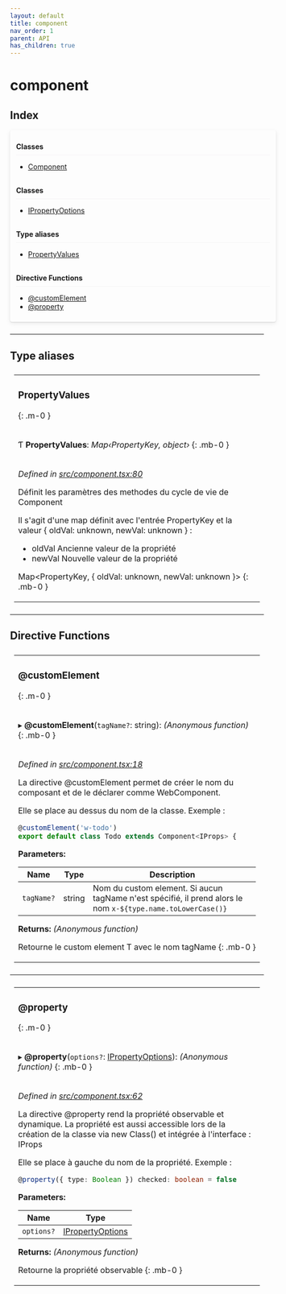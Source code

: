 ```yaml
---
layout: default
title: component
nav_order: 1
parent: API
has_children: true
---
```


# component

## Index

<div style="width: 100%;max-width: 100%;margin-bottom: 1.5rem;border-radius: 4px;box-shadow: 0 1px 2px rgba(0,0,0,0.12), 0 3px 10px rgba(0,0,0,0.08);padding: .5rem .75rem;">
<div style="font-weight:bold;padding: 1rem 0 .5rem;border-bottom: 1px solid rgba(238,235,238,0.5);">
Classes
</div>
<div style="margin-top: 0.5rem;" markdown="1">

* [Component](../classes/_component_.component.md)

</div>
<div style="font-weight:bold;padding: 1rem 0 .5rem;border-bottom: 1px solid rgba(238,235,238,0.5);">
Classes
</div>
<div style="margin-top: 0.5rem;" markdown="1">

* [IPropertyOptions](../interfaces/_component_.ipropertyoptions.md)

</div>
<div style="font-weight:bold;padding: 1rem 0 .5rem;border-bottom: 1px solid rgba(238,235,238,0.5);">
Type aliases
</div>
<div style="margin-top: 0.5rem;" markdown="1">

* [PropertyValues](_component_.md#propertyvalues)

</div>
<div style="font-weight:bold;padding: 1rem 0 .5rem;border-bottom: 1px solid rgba(238,235,238,0.5);">
Directive Functions
</div>
<div style="margin-top: 0.5rem;" markdown="1">

* [@customElement](_component_.md#customelement)
* [@property](_component_.md#property)

</div>
</div>

___

## Type aliases

<table style="padding: 0.5rem;">
<tr>
<td markdown="1">

### PropertyValues
{: .m-0 }

</td>
</tr>
<tr>
<td markdown="1">

Ƭ **PropertyValues**: *Map‹PropertyKey, object›*
{: .mb-0 }

</td>
</tr>
<tr>
<td markdown="1">

*Defined in [src/component.tsx:80](https://github.com/NicolasBoyer/wapitis/blob/d619f93/src/component.tsx#L80)*

Définit les paramètres des methodes du cycle de vie de Component

Il s'agit d'une map définit avec l'entrée PropertyKey et la valeur { oldVal: unknown, newVal: unknown } :

- oldVal Ancienne valeur de la propriété
- newVal Nouvelle valeur de la propriété

Map<PropertyKey, { oldVal: unknown, newVal: unknown }>
{: .mb-0 }

</td>
</tr>
</table>

___

## Directive Functions

<table style="padding: 0.5rem;">
<tr>
<td markdown="1">

### @customElement
{: .m-0 }

</td>
</tr>
<tr>
<td markdown="1">

▸ **@customElement**(`tagName?`: string): *(Anonymous function)*
{: .mb-0 }

</td>
</tr>
<tr>
<td markdown="1">

*Defined in [src/component.tsx:18](https://github.com/NicolasBoyer/wapitis/blob/d619f93/src/component.tsx#L18)*

La directive @customElement permet de créer le nom du composant et de le déclarer comme WebComponent.

Elle se place au dessus du nom de la classe. Exemple :
```typescript
@customElement('w-todo')
export default class Todo extends Component<IProps> {
```
**Parameters:**

| Name       | Type   | Description                                                                                                      |
| ---------- | ------ | ---------------------------------------------------------------------------------------------------------------- |
| `tagName?` | string | Nom du custom element. Si aucun tagName n'est spécifié, il prend alors le nom ```x-${type.name.toLowerCase()}``` |

**Returns:** *(Anonymous function)*

Retourne le custom element T avec le nom tagName
{: .mb-0 }

</td>
</tr>
</table>

___

<table style="padding: 0.5rem;">
<tr>
<td markdown="1">

### @property
{: .m-0 }

</td>
</tr>
<tr>
<td markdown="1">

▸ **@property**(`options?`: [IPropertyOptions](../interfaces/_component_.ipropertyoptions.md)): *(Anonymous function)*
{: .mb-0 }

</td>
</tr>
<tr>
<td markdown="1">

*Defined in [src/component.tsx:62](https://github.com/NicolasBoyer/wapitis/blob/d619f93/src/component.tsx#L62)*

La directive @property rend la propriété observable et dynamique. La propriété est aussi accessible lors de la création de la classe via new Class() et intégrée à l'interface : IProps

Elle se place à gauche du nom de la propriété. Exemple :
```typescript
@property({ type: Boolean }) checked: boolean = false
```

**Parameters:**

| Name       | Type                                                              |
| ---------- | ----------------------------------------------------------------- |
| `options?` | [IPropertyOptions](../interfaces/_component_.ipropertyoptions.md) |

**Returns:** *(Anonymous function)*

Retourne la propriété observable
{: .mb-0 }

</td>
</tr>
</table>
